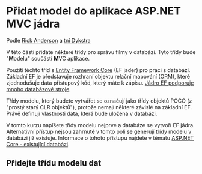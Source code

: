 # <a name="add-a-model-to-an-aspnet-core-mvc-app"></a>Přidat model do aplikace ASP.NET MVC jádra

Podle [Rick Anderson](https://twitter.com/RickAndMSFT) a [tní Dykstra](https://github.com/tdykstra)

V této části přidáte některé třídy pro správu filmy v databázi. Tyto třídy bude "**M**odelu" součástí **M**VC aplikace.

Použití těchto tříd s [Entity Framework Core](/ef/core) (EF jader) pro práci s databází. Základní EF je představuje rozhraní objektu relační mapování (ORM), které zjednodušuje data přístupový kód, který máte k zápisu. [Jádro EF podporuje mnoho databázové stroje](/ef/core/providers/).

Třídy modelu, který budete vytvářet se označují jako třídy objektů POCO (z "prostý starý CLR objektů"), protože nemají některé závislé na základní EF. Právě definují vlastnosti data, která bude uložená v databázi.

V tomto kurzu napíšete třídy modelu nejprve a databáze se vytvoří EF jádra. Alternativní přístup nejsou zahrnuté v tomto poli se generují třídy modelu v databázi již existuje. Informace o tohoto přístupu najdete v tématu [ASP.NET Core - existující databázi](/ef/core/get-started/aspnetcore/existing-db).

## <a name="add-a-data-model-class"></a>Přidejte třídu modelu dat

